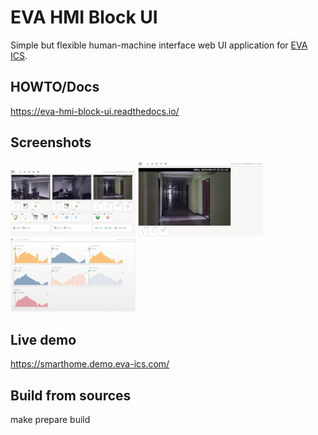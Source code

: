 # EVA HMI Block UI

Simple but flexible human-machine interface web UI application for [EVA
ICS](https://www.eva-ics.com/).

## HOWTO/Docs

https://eva-hmi-block-ui.readthedocs.io/

## Screenshots

<img src="https://github.com/alttch/eva-hmi-block_ui/raw/master/doc/images/dashboard.jpg" width="200" />
<img src="https://github.com/alttch/eva-hmi-block_ui/raw/master/doc/images/simple.jpg" width="200" />
<img src="https://github.com/alttch/eva-hmi-block_ui/raw/master/doc/images/sensors.png" width="200" />

## Live demo

https://smarthome.demo.eva-ics.com/

## Build from sources

make prepare build

